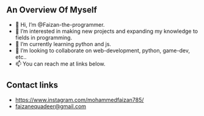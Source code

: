 ## An Overview Of Myself

- 👋 Hi, I’m @Faizan-the-programmer.
- 👀 I’m interested in making new projects and expanding my knowledge to fields in programming.
- 🌱 I’m currently learning python and js.
- 💞️ I’m looking to collaborate on web-development, python, game-dev, etc..
- 📫 You can reach me at links below.

## Contact links

- https://www.instagram.com/mohammedfaizan785/
- faizanequadeer@gmail.com

